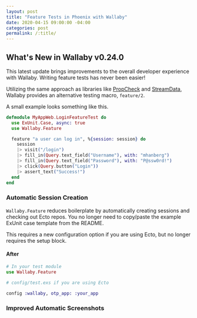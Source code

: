 ```yaml
---
layout: post
title: "Feature Tests in Phoenix with Wallaby"
date: 2020-04-15 09:00:00 -04:00
categories: post
permalink: /:title/
---
```


## What's New in Wallaby v0.24.0

This latest update brings improvements to the overall developer experience with Wallaby. Writing feature tests has never been easier!

Utilizing the same approach as libraries like [PropCheck](https://github.com/alfert/propcheck) and [StreamData](https://github.com/whatyouhide/stream_data), Wallaby provides an alternative testing macro, `feature/2`.

A small example looks something like this.

```elixir
defmodule MyAppWeb.LoginFeatureTest do
  use ExUnit.Case, async: true
  use Wallaby.Feature

  feature "a user can log in", %{session: session} do
    session
    |> visit("/login")
    |> fill_in(Query.text_field("Username"), with: "mhanberg")
    |> fill_in(Query.text_field("Password"), with: "P@ssw0rd!")
    |> click(Query.button("Login"))
    |> assert_text("Success!")
  end
end
```

### Automatic Session Creation

`Wallaby.Feature` reduces boilerplate by automatically creating sessions and checking out Ecto repos. You no longer need to copy/paste the example ExUnit case template from the README.

This requires a new configuration option if you are using Ecto, but no longer requires the setup block.

#### After

```elixir
# In your test module
use Wallaby.Feature

# config/test.exs if you are using Ecto

config :wallaby, otp_app: :your_app
```


### Improved Automatic Screenshots
